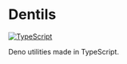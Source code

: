 # Dentils

[![TypeScript](https://img.shields.io/badge/types-TypeScript-blue)](https://github.com/creepinson/deno-starter)

Deno utilities made in TypeScript.
